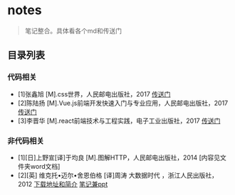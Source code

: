 # notes
>笔记整合。具体看各个md和传送门

## 目录列表
### 代码相关

- [1]张鑫旭 [M].css世界，人民邮电出版社，2017 [传送门](https://github.com/feiaaa/notes/blob/master/cssWorld/chp0%20to%20chp2.md)
- [2]陈陆扬 [M].Vue.js前端开发快速入门与专业应用，人民邮电出版社，2017 [传送门](https://github.com/feiaaa/vue-js-book-note)
- [3]李晋华 [M].react前端技术与工程实践，电子工业出版社，2017 [传送门](https://github.com/feiaaa/notes/blob/master/react%E5%89%8D%E7%AB%AF%E6%8A%80%E6%9C%AF%E4%B8%8E%E5%B7%A5%E7%A8%8B%E5%AE%9E%E8%B7%B5.md)

### 非代码相关
- [1][日]上野宣[译]于均良 [M].图解HTTP，人民邮电出版社，2014 [内容见文件夹word文档]
- [2][英] 维克托•迈尔•舍恩伯格 [译]周涛  大数据时代 ，浙江人民出版社，2012 [下载地址和简介](http://blog.sina.com.cn/s/blog_16b5ef2d20102xi7b.html) [笔记兼ppt](https://wenku.baidu.com/view/d0888d0ed1f34693dbef3e0f.html)

